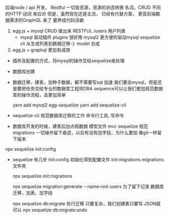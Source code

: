 后端node / api 开发， Restful
一切皆资源，资源的状态转换 名词，CRUD 不同的HTTP 动词 来应对
但是，虽然现在还是主流， 已经有代替方案， 更高前端数据需求的GraphQL 来了
要养成代码洁癖

1. egg.js + mysql CRUD 做出来 RESTFUL  /users 用户列表
    - mysql 驱动插件 plugins 很好用 
    mysql2 更方便的驱动mysql
    sequelize cli 从生成列表到数据迁移-》model 合成
2. egg.js + graphql 更加有成效

- 插件及配置的方式，将mysql的操作交给sequelize来处理
- 数据库创建
- 数据迁移，建表，加种子数据，都不需要写sql
    加速 我们要会mysql，但是还是要把任务交给专业的数据库工程师DBA
    sequence可以让我们更加规范数据库的操作流程，且更加简单

    yarn add mysql2 egg-sequelize
    yarn add sequelize-cli
- sequelize-cli 规范数据库迁移的工作
    命令行工具, 写命令

- 数据库开发的时候，建表后加点假数据 模型文件 mvc 
sequelize 规范 migrations 一切操作留下痕迹，以后有没有加字段，为什么要加 像git一样留下版本

npx sequelize init:config

- sequelize 有几步
    init:config 初始化得到配置文件
    init:migrations migrations文件夹

    npx sequelize init:migrations

   npx sequelize migration:generate --name=init-users  为了留下记录
   数据库迁移，加表，加字段

    npx sequelize db:migrate 执行迁移
    只要复杂，我们创建表只要写 JSON就可以
    npx sequelize db:migrate:undo
